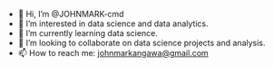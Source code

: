 - 👋 Hi, I’m @JOHNMARK-cmd
- 👀 I’m interested in data science and data analytics.
- 🌱 I’m currently learning data science.
- 💞️ I’m looking to collaborate on data science projects and analysis.
- 📫 How to reach me: johnmarkangawa@gmail.com

<!---
JOHNMARK-cmd/JOHNMARK-cmd is a ✨ special ✨ repository because its `README.md` (this file) appears on your GitHub profile.
You can click the Preview link to take a look at your changes.
--->
